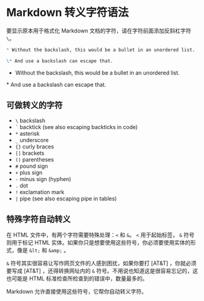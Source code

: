 # Markdown 转义字符语法
要显示原本用于格式化 Markdown 文档的字符，请在字符前面添加反斜杠字符`\`。
```Markdown
* Without the backslash, this would be a bullet in an unordered list.

\* And use a backslash can escape that.
```
* Without the backslash, this would be a bullet in an unordered list.

\* And use a backslash can escape that.
## 可做转义的字符
* `\` backslash
* `` ` `` backtick (see also escaping backticks in code)
* `*` asterisk
* `_` underscore
* `{}` curly braces
* `[]` brackets
* `()` parentheses
* `#` pound sign
* `+` plus sign
* `-` minus sign (hyphen)
* `.` dot
* `!` exclamation mark
* `|` pipe (see also escaping pipe in tables)
## 特殊字符自动转义
在 HTML 文件中，有两个字符需要特殊处理：`<` 和 `&`。 `<` 用于起始标签， `&` 符号则用于标记 HTML 实体。如果你只是想要使用这些符号，你必须要使用实体的形式，像是 `&lt;` 和 `&amp;` 。

`&` 符号其实很容易让写作网页文件的人感到困扰，如果你要打 [AT&T] ，你就必须要写成 [AT&amp;T] ，还得转换网址内的 `&` 符号。不用说也知道这是很容易忘记的，这也可能是 HTML 标准检查所检查到的错误中，数量最多的。

Markdown 允许直接使用这些符号，它帮你自动转义字符。